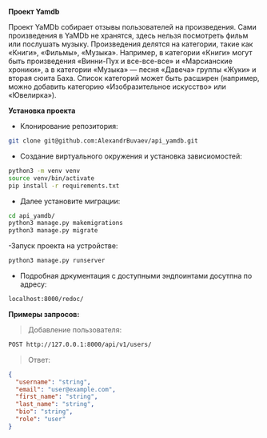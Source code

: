 **Проект Yamdb**

Проект YaMDb собирает отзывы пользователей на произведения. Сами произведения в YaMDb не хранятся, здесь нельзя посмотреть фильм или послушать музыку.
Произведения делятся на категории, такие как «Книги», «Фильмы», «Музыка». Например, в категории «Книги» могут быть произведения «Винни-Пух и все-все-все» и «Марсианские хроники», а в категории «Музыка» — песня «Давеча» группы «Жуки» и вторая сюита Баха. Список категорий может быть расширен (например, можно добавить категорию «Изобразительное искусство» или «Ювелирка»).

**Установка проекта**
- Клонирование репозитория:
```bash
git clone git@github.com:AlexandrBuvaev/api_yamdb.git
```
- Создание виртуального окружения и установка зависиомостей:
```bash
python3 -m venv venv
source venv/bin/activate
pip install -r requirements.txt
```
- Далее установите миграции:
```bash
cd api_yamdb/
python3 manage.py makemigrations
python3 manage.py migrate
```
-Запуск проекта на устройстве:
```bash
python3 manage.py runserver
```
- Подробная дркументация с доступными эндпоинтами досутпна по адресу:
```bash
localhost:8000/redoc/
```
**Примеры запросов:**
> Добавление пользователя:
```bash
POST http://127.0.0.1:8000/api/v1/users/
```
> Ответ:
```json
{
  "username": "string",
  "email": "user@example.com",
  "first_name": "string",
  "last_name": "string",
  "bio": "string",
  "role": "user"
}
```

